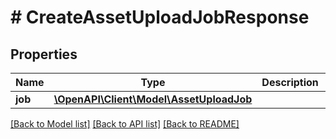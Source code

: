 # # CreateAssetUploadJobResponse

## Properties

Name | Type | Description | Notes
------------ | ------------- | ------------- | -------------
**job** | [**\OpenAPI\Client\Model\AssetUploadJob**](AssetUploadJob.md) |  |

[[Back to Model list]](../../README.md#models) [[Back to API list]](../../README.md#endpoints) [[Back to README]](../../README.md)
